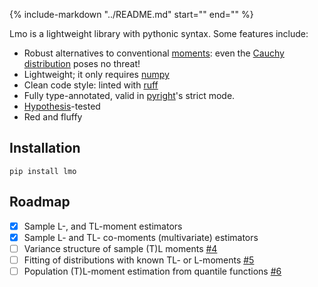 {%
   include-markdown "../README.md"
   start="<!--head-start-->"
   end="<!--head-end-->"
%}


Lmo is a lightweight library with pythonic syntax. Some features include:

 - Robust alternatives to conventional [moments](https://wikipedia.org/wiki/Moment_(mathematics)): even the [Cauchy distribution](https://wikipedia.org/wiki/Cauchy_distribution) poses no threat!
 - Lightweight; it only requires [numpy](https://numpy.org/doc/stable/index.html)
 - Clean code style: linted with [ruff](https://github.com/charliermarsh/ruff)
 - Fully type-annotated, valid in [pyright](https://github.com/microsoft/pyright)'s strict mode.
 - [Hypothesis](https://hypothesis.readthedocs.io/en/latest/)-tested
 - Red and fluffy

## Installation

```shell
pip install lmo
```

## Roadmap

- [x] Sample L-, and TL-moment estimators
- [x] Sample L- and TL- co-moments (multivariate) estimators
- [ ] Variance structure of sample (T)L moments [#4](https://github.com/jorenham/lmo/issues/4)
- [ ] Fitting of distributions with known TL- or L-moments [#5](https://github.com/jorenham/lmo/issues/5)
- [ ] Population (T)L-moment estimation from quantile functions [#6](https://github.com/jorenham/lmo/issues/6)
